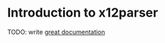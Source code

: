 # Introduction to x12parser

TODO: write [great documentation](http://jacobian.org/writing/what-to-write/)
